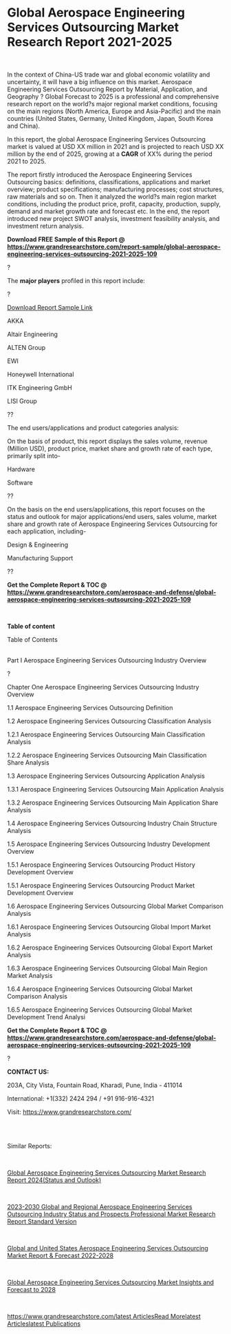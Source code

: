 <h1>Global Aerospace Engineering Services Outsourcing Market Research Report 2021-2025</h1><br/><p>In the context of China-US trade war and global economic volatility and uncertainty, it will have a big influence on this market. Aerospace Engineering Services Outsourcing Report by Material, Application, and Geography ? Global Forecast to 2025 is a professional and comprehensive research report on the world?s major regional market conditions, focusing on the main regions (North America, Europe and Asia-Pacific) and the main countries (United States, Germany, United Kingdom, Japan, South Korea and China).</p>
 
 
 
 <p>In this report, the global Aerospace Engineering Services Outsourcing market is valued at USD XX million in 2021 and is projected to reach USD XX million by the end of 2025, growing at a <strong>CAGR</strong> of XX% during the period 2021 to 2025.</p>
 
 
 
 <p>The report firstly introduced the Aerospace Engineering Services Outsourcing basics: definitions, classifications, applications and market overview; product specifications; manufacturing processes; cost structures, raw materials and so on. Then it analyzed the world?s main region market conditions, including the product price, profit, capacity, production, supply, demand and market growth rate and forecast etc. In the end, the report introduced new project SWOT analysis, investment feasibility analysis, and investment return analysis.</p>
 
 
 
 <div><b>Download FREE Sample of this Report @ <a href="https://www.grandresearchstore.com/report-sample/global-aerospace-engineering-services-outsourcing-2021-2025-109">https://www.grandresearchstore.com/report-sample/global-aerospace-engineering-services-outsourcing-2021-2025-109</a></b></div>
 
 
 
 <p>? </p>
 
 
 
 <p>The <strong>major players</strong> profiled in this report include:</p>
 
 
 
 <p>? </p>
 
 
 
 <p><a href="https://www.grandresearchstore.com/mr-admin/report-sample/global-aerospace-engineering-services-outsourcing-2021-2025-109">Download Report Sample Link</a></p>
 
 
 
 <p>AKKA</p>
 
 
 
 <p>Altair Engineering</p>
 
 
 
 <p>ALTEN Group</p>
 
 
 
 <p>EWI</p>
 
 
 
 <p>Honeywell International</p>
 
 
 
 <p>ITK Engineering GmbH</p>
 
 
 
 <p>LISI Group</p>
 
 
 
 <p>??</p>
 
 
 
 <p>The end users/applications and product categories analysis:</p>
 
 
 
 <p>On the basis of product, this report displays the sales volume, revenue (Million USD), product price, market share and growth rate of each type, primarily split into-</p>
 
 
 
 <p>Hardware</p>
 
 
 
 <p>Software</p>
 
 
 
 <p>??</p>
 
 
 
 <p>On the basis on the end users/applications, this report focuses on the status and outlook for major applications/end users, sales volume, market share and growth rate of Aerospace Engineering Services Outsourcing for each application, including-</p>
 
 
 
 <p>Design & Engineering</p>
 
 
 
 <p>Manufacturing Support</p>
 
 
 
 <p>??</p>
 
 
 
 <div><b>Get the Complete Report & TOC @ <a href="https://www.grandresearchstore.com/aerospace-and-defense/global-aerospace-engineering-services-outsourcing-2021-2025-109">https://www.grandresearchstore.com/aerospace-and-defense/global-aerospace-engineering-services-outsourcing-2021-2025-109</a></b></div>
 
 
 
 <p><br />
 
 <b>Table of content</b></p>
 
 
 
 <p>Table of Contents<br />
 
 <br />
 
 Part I Aerospace Engineering Services Outsourcing Industry Overview<br />
 
 ?<br />
 
 Chapter One Aerospace Engineering Services Outsourcing Industry Overview<br />
 
 1.1 Aerospace Engineering Services Outsourcing Definition<br />
 
 1.2 Aerospace Engineering Services Outsourcing Classification Analysis<br />
 
 1.2.1 Aerospace Engineering Services Outsourcing Main Classification Analysis<br />
 
 1.2.2 Aerospace Engineering Services Outsourcing Main Classification Share Analysis<br />
 
 1.3 Aerospace Engineering Services Outsourcing Application Analysis<br />
 
 1.3.1 Aerospace Engineering Services Outsourcing Main Application Analysis<br />
 
 1.3.2 Aerospace Engineering Services Outsourcing Main Application Share Analysis<br />
 
 1.4 Aerospace Engineering Services Outsourcing Industry Chain Structure Analysis<br />
 
 1.5 Aerospace Engineering Services Outsourcing Industry Development Overview<br />
 
 1.5.1 Aerospace Engineering Services Outsourcing Product History Development Overview<br />
 
 1.5.1 Aerospace Engineering Services Outsourcing Product Market Development Overview<br />
 
 1.6 Aerospace Engineering Services Outsourcing Global Market Comparison Analysis<br />
 
 1.6.1 Aerospace Engineering Services Outsourcing Global Import Market Analysis<br />
 
 1.6.2 Aerospace Engineering Services Outsourcing Global Export Market Analysis<br />
 
 1.6.3 Aerospace Engineering Services Outsourcing Global Main Region Market Analysis<br />
 
 1.6.4 Aerospace Engineering Services Outsourcing Global Market Comparison Analysis<br />
 
 1.6.5 Aerospace Engineering Services Outsourcing Global Market Development Trend Analysi</p>
 
 
 
 <div><b>Get the Complete Report & TOC @ <a href="https://www.grandresearchstore.com/aerospace-and-defense/global-aerospace-engineering-services-outsourcing-2021-2025-109">https://www.grandresearchstore.com/aerospace-and-defense/global-aerospace-engineering-services-outsourcing-2021-2025-109</a></b></div>
 
 
 
 <p>? </p>
 
 
 
 <p><b>CONTACT US:</b><br />
 
 203A, City Vista, Fountain Road, Kharadi, Pune, India - 411014<br />
 
 International: +1(332) 2424 294 / +91 916-916-4321<br />
 
 Visit: <a href="https://www.grandresearchstore.com/">https://www.grandresearchstore.com/</a><br />
 
 <br />
 
 <br />
 
 Similar Reports:<br />
 
 <br />
 
 <a href="https://www.grandresearchstore.com/energy-and-natural-resources/global-aerospace-engineering-services-outsourcing-2024-225">Global Aerospace Engineering Services Outsourcing Market Research Report 2024(Status and Outlook)</a><br />
 
 <br />
 
 <a href="https://www.grandresearchstore.com/ict-and-media/global-regional-aerospace-engineering-services-outsourcing-2023-2030-947">2023-2030 Global and Regional Aerospace Engineering Services Outsourcing Industry Status and Prospects Professional Market Research Report Standard Version</a><br />
 
 <br />
 
 <a href="https://www.grandresearchstore.com/ict-and-media/global-united-states-aerospace-engineering-services-outsourcing-2022-2028-723">Global and United States Aerospace Engineering Services Outsourcing Market Report & Forecast 2022-2028</a><br />
 
 <br />
 
 <a href="https://www.grandresearchstore.com/ict-and-media/global-aerospace-engineering-services-outsourcing-2028-121">Global Aerospace Engineering Services Outsourcing Market Insights and Forecast to 2028</a><br />
 
 <br />
 
 <a href="https://gyeongbokgung.com">https://www.grandresearchstore.com/</a><a href="https://hallyeomaritime.com">latest Articles</a><a href="https://jingwansa.com">Read More</a><a href="https://nguoiviet.jp/">latest Articles</a><a href="https://www.intelmarketresearch.com/">latest Publications</a></p>